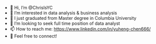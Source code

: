 - 👋 Hi, I’m @ChrisIsYC
- 👀 I’m interested in data analysis & business analysis
- 🌱 I just graduated from Master degree in Columbia University
- 💞️ I’m looking to seek full time position of data analyst
- 📫 How to reach me: https://www.linkedin.com/in/yuheng-chen666/
- 🥳 Feel free to connect!

<!---
ChrisIsYC/ChrisIsYC is a ✨ special ✨ repository because its `README.md` (this file) appears on your GitHub profile.
You can click the Preview link to take a look at your changes.
--->
